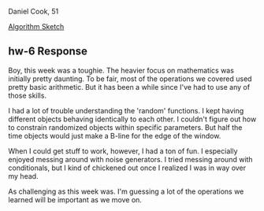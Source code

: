 Daniel Cook, 51

[Algorithm Sketch](https://danandcook.github.io/120-work/hw-6/)


## hw-6 Response

Boy, this week was a toughie.
The heavier focus on mathematics was initially pretty daunting. To be fair, most of the operations we covered used pretty basic arithmetic. But it has been a while since I've had to use any of those skills.

I had a lot of trouble understanding the 'random' functions. I kept having different objects behaving identically to each other. I couldn't figure out how to constrain randomized objects within specific parameters. But half the time objects would just make a B-line for the edge of the window.

When I could get stuff to work, however, I had a ton of fun. I especially enjoyed messing around with noise generators. I tried messing around with conditionals,  but I kind of chickened out once I realized I was in way over my head.

As challenging as this week was. I'm guessing a lot of the operations we learned will be important as we move on.
